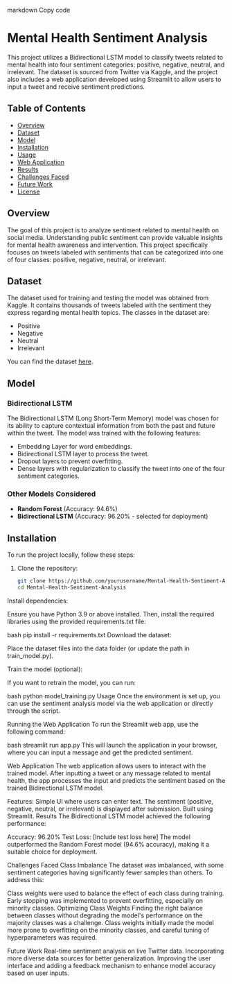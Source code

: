 markdown
Copy code
# Mental Health Sentiment Analysis

This project utilizes a Bidirectional LSTM model to classify tweets related to mental health into four sentiment categories: positive, negative, neutral, and irrelevant. The dataset is sourced from Twitter via Kaggle, and the project also includes a web application developed using Streamlit to allow users to input a tweet and receive sentiment predictions.

## Table of Contents

- [Overview](#overview)
- [Dataset](#dataset)
- [Model](#model)
- [Installation](#installation)
- [Usage](#usage)
- [Web Application](#web-application)
- [Results](#results)
- [Challenges Faced](#challenges-faced)
- [Future Work](#future-work)
- [License](#license)

## Overview

The goal of this project is to analyze sentiment related to mental health on social media. Understanding public sentiment can provide valuable insights for mental health awareness and intervention. This project specifically focuses on tweets labeled with sentiments that can be categorized into one of four classes: positive, negative, neutral, or irrelevant.

## Dataset

The dataset used for training and testing the model was obtained from Kaggle. It contains thousands of tweets labeled with the sentiment they express regarding mental health topics. The classes in the dataset are:

- Positive
- Negative
- Neutral
- Irrelevant

You can find the dataset [here](https://www.kaggle.com/datasets).

## Model

### Bidirectional LSTM

The Bidirectional LSTM (Long Short-Term Memory) model was chosen for its ability to capture contextual information from both the past and future within the tweet. The model was trained with the following features:

- Embedding Layer for word embeddings.
- Bidirectional LSTM layer to process the tweet.
- Dropout layers to prevent overfitting.
- Dense layers with regularization to classify the tweet into one of the four sentiment categories.

### Other Models Considered

- **Random Forest** (Accuracy: 94.6%)
- **Bidirectional LSTM** (Accuracy: 96.20% - selected for deployment)

## Installation

To run the project locally, follow these steps:

1. Clone the repository:

   ```bash
   git clone https://github.com/yourusername/Mental-Health-Sentiment-Analysis.git
   cd Mental-Health-Sentiment-Analysis
Install dependencies:

Ensure you have Python 3.9 or above installed. Then, install the required libraries using the provided requirements.txt file:

bash
pip install -r requirements.txt
Download the dataset:

Place the dataset files into the data folder (or update the path in train_model.py).

Train the model (optional):

If you want to retrain the model, you can run:

bash
python model_training.py
Usage
Once the environment is set up, you can use the sentiment analysis model via the web application or directly through the script.

Running the Web Application
To run the Streamlit web app, use the following command:

bash
streamlit run app.py
This will launch the application in your browser, where you can input a message and get the predicted sentiment.

Web Application
The web application allows users to interact with the trained model. After inputting a tweet or any message related to mental health, the app processes the input and predicts the sentiment based on the trained Bidirectional LSTM model.

Features:
Simple UI where users can enter text.
The sentiment (positive, negative, neutral, or irrelevant) is displayed after submission.
Built using Streamlit.
Results
The Bidirectional LSTM model achieved the following performance:

Accuracy: 96.20%
Test Loss: [Include test loss here]
The model outperformed the Random Forest model (94.6% accuracy), making it a suitable choice for deployment.

Challenges Faced
Class Imbalance
The dataset was imbalanced, with some sentiment categories having significantly fewer samples than others. To address this:

Class weights were used to balance the effect of each class during training.
Early stopping was implemented to prevent overfitting, especially on minority classes.
Optimizing Class Weights
Finding the right balance between classes without degrading the model's performance on the majority classes was a challenge. Class weights initially made the model more prone to overfitting on the minority classes, and careful tuning of hyperparameters was required.

Future Work
Real-time sentiment analysis on live Twitter data.
Incorporating more diverse data sources for better generalization.
Improving the user interface and adding a feedback mechanism to enhance model accuracy based on user inputs.










